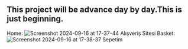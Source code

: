 This project will be advance day by day.This is just beginning.
----------
Home:
![Screenshot 2024-09-16 at 17-37-44 Alışveriş Sitesi](https://github.com/user-attachments/assets/29dda690-de3e-4285-8543-2225313ff66e)
Basket:
![Screenshot 2024-09-16 at 17-38-37 Sepetim](https://github.com/user-attachments/assets/f9f9693d-f2fb-4db4-8485-bfaf95c1b213)
